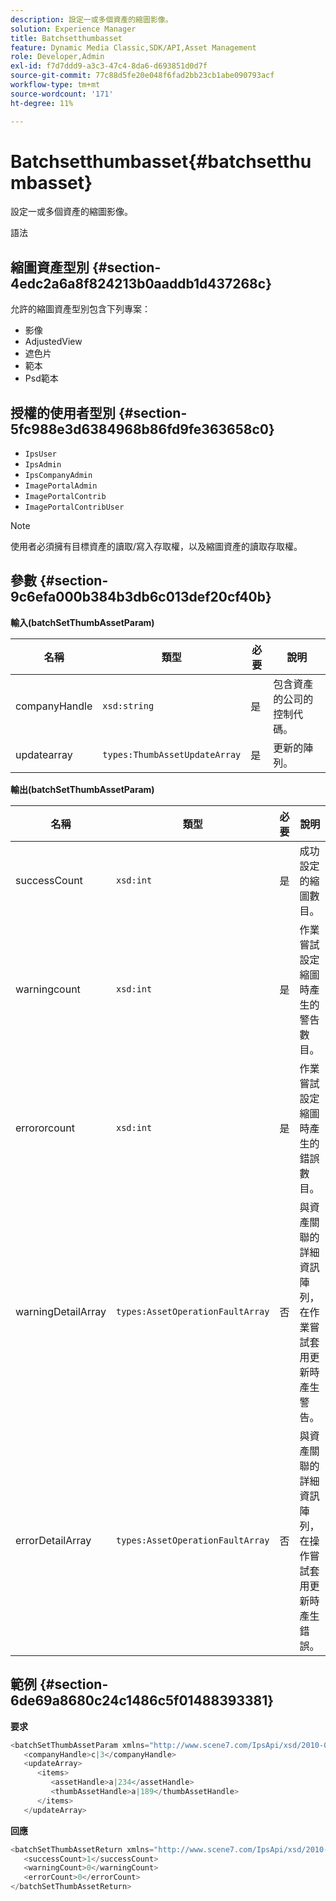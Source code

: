 ```yaml
---
description: 設定一或多個資產的縮圖影像。
solution: Experience Manager
title: Batchsetthumbasset
feature: Dynamic Media Classic,SDK/API,Asset Management
role: Developer,Admin
exl-id: f7d7ddd9-a3c3-47c4-8da6-d693851d0d7f
source-git-commit: 77c88d5fe20e048f6fad2bb23cb1abe090793acf
workflow-type: tm+mt
source-wordcount: '171'
ht-degree: 11%

---
```


# Batchsetthumbasset{#batchsetthumbasset}

設定一或多個資產的縮圖影像。

語法

## 縮圖資產型別 {#section-4edc2a6a8f824213b0aaddb1d437268c}

允許的縮圖資產型別包含下列專案：

* 影像
* AdjustedView
* 遮色片
* 範本
* Psd範本

## 授權的使用者型別 {#section-5fc988e3d6384968b86fd9fe363658c0}

* `IpsUser`
* `IpsAdmin`
* `IpsCompanyAdmin`
* `ImagePortalAdmin`
* `ImagePortalContrib`
* `ImagePortalContribUser`

>[!NOTE]
>
>使用者必須擁有目標資產的讀取/寫入存取權，以及縮圖資產的讀取存取權。

## 參數 {#section-9c6efa000b384b3db6c013def20cf40b}

**輸入(batchSetThumbAssetParam)**

| 名稱 | 類型 | 必要 | 說明 |
|---|---|---|---|
| companyHandle | `xsd:string` | 是 | 包含資產的公司的控制代碼。 |
| updatearray | `types:ThumbAssetUpdateArray` | 是 | 更新的陣列。 |

**輸出(batchSetThumbAssetParam)**

| 名稱 | 類型 | 必要 | 說明 |
|---|---|---|---|
| successCount | `xsd:int` | 是 | 成功設定的縮圖數目。 |
| warningcount | `xsd:int` | 是 | 作業嘗試設定縮圖時產生的警告數目。 |
| errororcount | `xsd:int` | 是 | 作業嘗試設定縮圖時產生的錯誤數目。 |
| warningDetailArray | `types:AssetOperationFaultArray` | 否 | 與資產關聯的詳細資訊陣列，在作業嘗試套用更新時產生警告。 |
| errorDetailArray | `types:AssetOperationFaultArray` | 否 | 與資產關聯的詳細資訊陣列，在操作嘗試套用更新時產生錯誤。 |

## 範例 {#section-6de69a8680c24c1486c5f01488393381}

**要求**

```java
<batchSetThumbAssetParam xmlns="http://www.scene7.com/IpsApi/xsd/2010-01-31">
   <companyHandle>c|3</companyHandle>
   <updateArray>
      <items>
         <assetHandle>a|234</assetHandle>
         <thumbAssetHandle>a|189</thumbAssetHandle>
      </items>
   </updateArray>
```

**回應**

```java
<batchSetThumbAssetReturn xmlns="http://www.scene7.com/IpsApi/xsd/2010-01-31">
   <successCount>1</successCount>
   <warningCount>0</warningCount>
   <errorCount>0</errorCount>
</batchSetThumbAssetReturn>
```
